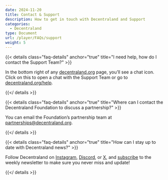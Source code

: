 ```yaml
---
date: 2024-11-20
title: Contact & Support
description: How to get in touch with Decentraland and Support
categories:
  - Decentraland
type: Document
url: /player/FAQs/support
weight: 5
---
```


{{< details class="faq-details" anchor="true" title="I need help, how do I contact the Support Team?" >}}

In the bottom right of any [decentraland.org](http://decentraland.org) page, you’ll see a chat icon. Click on this to open a chat with the Support Team or go to [decentraland.org/help](http://decentraland.org/help).

{{</ details >}}

{{< details class="faq-details" anchor="true" title="Where can I contact the Decentraland Foundation to discuss a partnership?" >}}

You can email the Foundation’s partnership team at partnerships@decentraland.org.

{{</ details >}}

{{< details class="faq-details" anchor="true" title="How can I stay up to date with Decentraland news?" >}}

Follow Decentraland on [Instagram](https://www.instagram.com/decentraland_foundation/), [Discord](https://dcl.gg/discord), or [X](https://twitter.com/decentraland), and [subscribe](https://decentraland.beehiiv.com/subscribe) to the weekly newsletter to make sure you never miss and update!

{{</ details >}}
